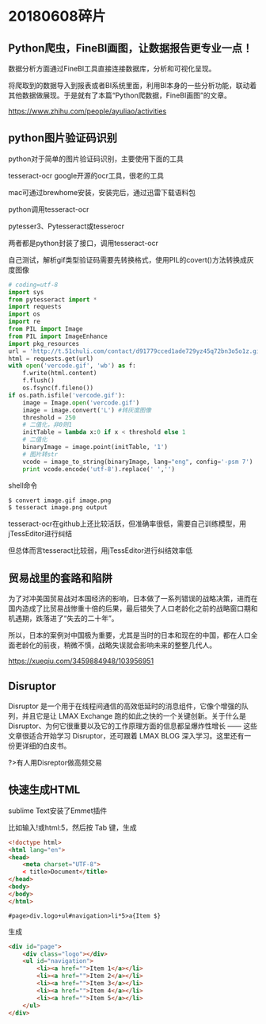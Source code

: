 # 20180608碎片

## Python爬虫，FineBI画图，让数据报告更专业一点！

数据分析方面通过FineBI工具直接连接数据库，分析和可视化呈现。

将爬取到的数据导入到报表或者BI系统里面，利用BI本身的一些分析功能，联动着其他数据做展现。于是就有了本篇“Python爬数据，FineBI画图”的文章。

https://www.zhihu.com/people/ayuliao/activities

## python图片验证码识别

python对于简单的图片验证码识别，主要使用下面的工具

tesseract-ocr google开源的ocr工具，很老的工具

mac可通过brewhome安装，安装完后，通过迅雷下载语料包

python调用tesseract-ocr

pytesser3、Pytesseract或tesserocr

两者都是python封装了接口，调用tesseract-ocr

自己测试，解析gif类型验证码需要先转换格式，使用PIL的covert()方法转换成灰度图像

```python
# coding=utf-8
import sys
from pytesseract import *
import requests
import os
import re
from PIL import Image
from PIL import ImageEnhance
import pkg_resources
url = 'http://t.51chuli.com/contact/d91779cced1ade729yz45q72bn3o5o1z.gif'
html = requests.get(url)
with open('vercode.gif', 'wb') as f:
    f.write(html.content)
    f.flush()
    os.fsync(f.fileno())
if os.path.isfile('vercode.gif'):
    image = Image.open('vercode.gif')
    image = image.convert('L') #转灰度图像
    threshold = 250 
    # 二值化，非0则1
    initTable = lambda x:0 if x < threshold else 1
    # 二值化
    binaryImage = image.point(initTable, '1')
    # 图片转str
    vcode = image_to_string(binaryImage, lang="eng", config='-psm 7')
    print vcode.encode('utf-8').replace(' ','')
```

shell命令

```bash
$ convert image.gif image.png
$ tesseract image.png output
```

tesseract-ocr在github上还比较活跃，但准确率很低，需要自己训练模型，用jTessEditor进行纠结

但总体而言tesseract比较弱，用jTessEditor进行纠结效率低

## 贸易战里的套路和陷阱

为了对冲美国贸易战对本国经济的影响，日本做了一系列错误的战略决策，进而在国内造成了比贸易战惨重十倍的后果，最后错失了人口老龄化之前的战略窗口期和机遇期，跌落进了“失去的二十年”。

所以，日本的案例对中国极为重要，尤其是当时的日本和现在的中国，都在人口全面老龄化的前夜，稍微不慎，战略失误就会影响未来的整整几代人。

https://xueqiu.com/3459884948/103956951

## Disruptor

Disruptor 是一个用于在线程间通信的高效低延时的消息组件，它像个增强的队列，并且它是让 LMAX Exchange 跑的如此之快的一个关键创新。关于什么是 Disruptor、为何它很重要以及它的工作原理方面的信息都呈爆炸性增长 —— 这些文章很适合开始学习 Disruptor，还可跟着 LMAX BLOG 深入学习。这里还有一份更详细的白皮书。

?>有人用Disreptor做高频交易

## 快速生成HTML

sublime Text安装了Emmet插件

比如输入!或html:5，然后按 Tab 键，生成

```html
<!doctype html>
<html lang="en">
<head>
    <meta charset="UTF-8">
    < title>Document</title>
</head>
<body>
</body>
</html>
```


```
#page>div.logo+ul#navigation>li*5>a{Item $}
```

生成

```html
<div id="page">
    <div class="logo"></div>
    <ul id="navigation">
        <li><a href="">Item 1</a></li>
        <li><a href="">Item 2</a></li>
        <li><a href="">Item 3</a></li>
        <li><a href="">Item 4</a></li>
        <li><a href="">Item 5</a></li>
    </ul>
</div>
```